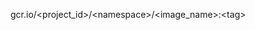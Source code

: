 <!-- post: image_repository_provide-a-docker-image -->


gcr.io/&lt;project_id&gt;/&lt;namespace&gt;/&lt;image_name&gt;:&lt;tag&gt;
